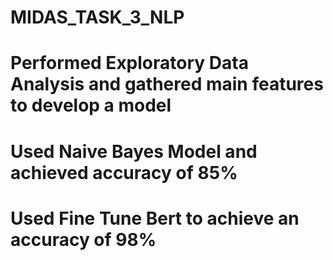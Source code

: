 # MIDAS_TASK_3_NLP </br>
# Performed Exploratory Data Analysis and gathered main features to develop a model </br>
# Used Naive Bayes Model and achieved accuracy of 85% </br>
# Used Fine Tune Bert to achieve an accuracy of 98% </br>
